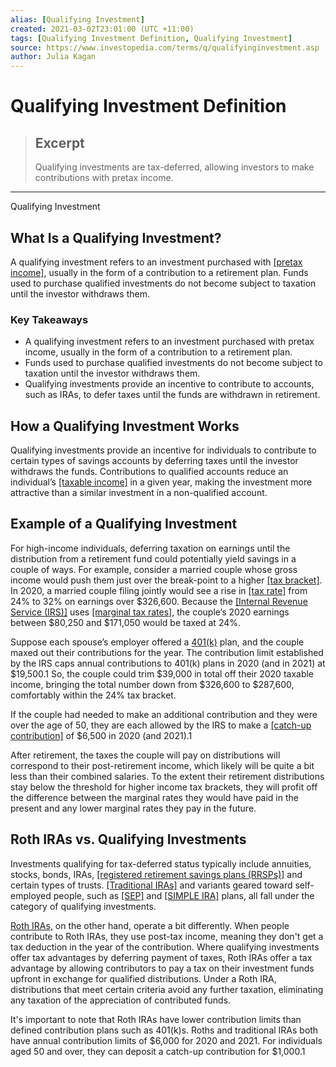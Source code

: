 ```yaml
---
alias: [Qualifying Investment]
created: 2021-03-02T23:01:00 (UTC +11:00)
tags: [Qualifying Investment Definition, Qualifying Investment]
source: https://www.investopedia.com/terms/q/qualifyinginvestment.asp
author: Julia Kagan
---
```


# Qualifying Investment Definition

> ## Excerpt
> Qualifying investments are tax-deferred, allowing investors to make contributions with pretax income.

---

Qualifying Investment
## What Is a Qualifying Investment?

A qualifying investment refers to an investment purchased with [[pretax income]](https://www.investopedia.com/terms/p/pretax-earnings.asp), usually in the form of a contribution to a retirement plan. Funds used to purchase qualified investments do not become subject to taxation until the investor withdraws them.

### Key Takeaways

-   A qualifying investment refers to an investment purchased with pretax income, usually in the form of a contribution to a retirement plan.
-   Funds used to purchase qualified investments do not become subject to taxation until the investor withdraws them.
-   Qualifying investments provide an incentive to contribute to accounts, such as IRAs, to defer taxes until the funds are withdrawn in retirement.

## How a Qualifying Investment Works

Qualifying investments provide an incentive for individuals to contribute to certain types of savings accounts by deferring taxes until the investor withdraws the funds. Contributions to qualified accounts reduce an individual’s [[taxable income]](https://www.investopedia.com/terms/t/taxableincome.asp) in a given year, making the investment more attractive than a similar investment in a non-qualified account.

## Example of a Qualifying Investment

For high-income individuals, deferring taxation on earnings until the distribution from a retirement fund could potentially yield savings in a couple of ways. For example, consider a married couple whose gross income would push them just over the break-point to a higher [[tax bracket]](https://www.investopedia.com/terms/t/taxbracket.asp). In 2020, a married couple filing jointly would see a rise in [[tax rate]](https://www.irs.gov/newsroom/irs-provides-tax-inflation-adjustments-for-tax-year-2020) from 24% to 32% on earnings over $326,600. Because the [[Internal Revenue Service (IRS)]](https://www.investopedia.com/terms/i/irs.asp) uses [[marginal tax rates]](https://www.investopedia.com/terms/m/marginaltaxrate.asp), the couple’s 2020 earnings between $80,250 and $171,050 would be taxed at 24%.

Suppose each spouse’s employer offered a [401(k)](https://www.investopedia.com/terms/1/401kplan.asp) plan, and the couple maxed out their contributions for the year. The contribution limit established by the IRS caps annual contributions to 401(k) plans in 2020 (and in 2021) at $19,500.1 So, the couple could trim $39,000 in total off their 2020 taxable income, bringing the total number down from $326,600 to $287,600, comfortably within the 24% tax bracket.

If the couple had needed to make an additional contribution and they were over the age of 50, they are each allowed by the IRS to make a [[catch-up contribution]](https://www.investopedia.com/terms/c/catchupcontribution.asp) of $6,500 in 2020 (and 2021).1

After retirement, the taxes the couple will pay on distributions will correspond to their post-retirement income, which likely will be quite a bit less than their combined salaries. To the extent their retirement distributions stay below the threshold for higher income tax brackets, they will profit off the difference between the marginal rates they would have paid in the present and any lower marginal rates they pay in the future.

## Roth IRAs vs. Qualifying Investments

Investments qualifying for tax-deferred status typically include annuities, stocks, bonds, IRAs, [[registered retirement savings plans (RRSPs)]](https://www.investopedia.com/terms/r/rrsp.asp) and certain types of trusts. [[Traditional IRAs]](https://www.investopedia.com/terms/i/ira.asp) and variants geared toward self-employed people, such as [[SEP]](https://www.investopedia.com/terms/s/sep.asp) and [[SIMPLE IRA]](https://www.investopedia.com/terms/s/simple-ira.asp) plans, all fall under the category of qualifying investments.

[Roth IRAs,](https://www.investopedia.com/terms/r/rothira.asp) on the other hand, operate a bit differently. When people contribute to Roth IRAs, they use post-tax income, meaning they don't get a tax deduction in the year of the contribution. Where qualifying investments offer tax advantages by deferring payment of taxes, Roth IRAs offer a tax advantage by allowing contributors to pay a tax on their investment funds upfront in exchange for qualified distributions. Under a Roth IRA, distributions that meet certain criteria avoid any further taxation, eliminating any taxation of the appreciation of contributed funds.

It's important to note that Roth IRAs have lower contribution limits than defined contribution plans such as 401(k)s. Roths and traditional IRAs both have annual contribution limits of $6,000 for 2020 and 2021. For individuals aged 50 and over, they can deposit a catch-up contribution for $1,000.1
